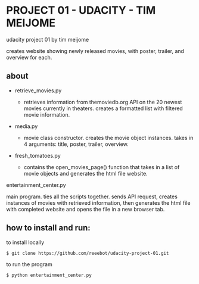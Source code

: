 # PROJECT 01 - UDACITY - TIM MEIJOME
udacity project 01 by tim meijome

creates website showing newly released movies, with poster, trailer, and overview for each.

## about
* retrieve_movies.py

  * retrieves information from themoviedb.org API on the 20 newest movies currently in theaters.  creates a formatted list with filtered movie information.

* media.py

  * movie class constructor.  creates the movie object instances. takes in 4 arguments: title, poster, trailer, overview.

* fresh_tomatoes.py

  * contains the open_movies_page() function that takes in a list of movie objects and generates the html file website.

entertainment_center.py

  main program.  ties all the scripts together.  sends API request, creates instances of movies with retrieved information, then generates the html file with completed website and opens the file in a new browser tab.

## how to install and run:
to install locally
```
$ git clone https://github.com/reeebot/udacity-project-01.git
```

to run the program
```
$ python entertainment_center.py
```
